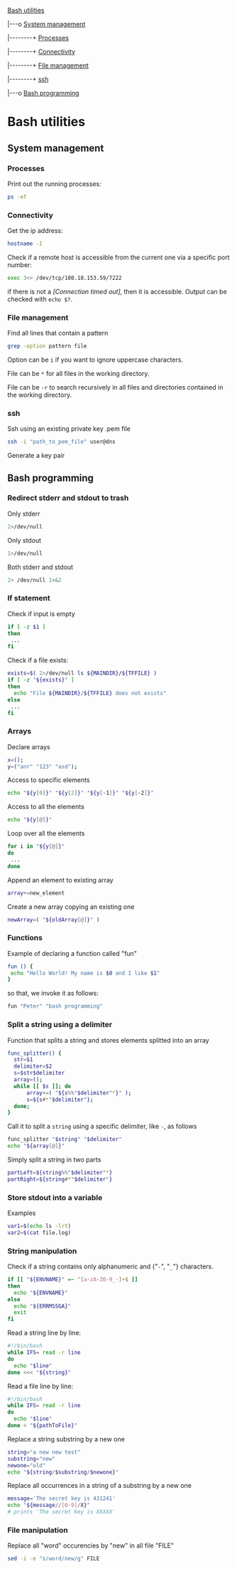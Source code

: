 [Bash utilities]

|---o [System management]

|--------+ [Processes]

|--------+ [Connectivity]

|--------+ [File management]

|--------+ [ssh]

|---o [Bash programming]


[Bash utilities]: <https://github.com/peferso/cheat-sheets/blob/main/bash/README.md#bash-utilities>
[System Management]: <https://github.com/peferso/cheat-sheets/blob/main/bash/README.md#system-management>
[Processes]: <https://github.com/peferso/cheat-sheets/blob/main/bash/README.md#processes>
[Connectivity]: <https://github.com/peferso/cheat-sheets/blob/main/bash/README.md#connectivity>
[File management]: <https://github.com/peferso/cheat-sheets/blob/main/bash/README.md#file-management>
[ssh]: <https://github.com/peferso/cheat-sheets/blob/main/bash/README.md#ssh>
[Bash programming]: <https://github.com/peferso/cheat-sheets/blob/main/bash/README.md#bash-programming>

# Bash utilities

## System management

### Processes

Print out the running processes:

```sh
ps -ef 
```

### Connectivity

Get the ip address:

```sh
hostname -I
```
Check if a remote host is accessible from the current one via a specific port number:
```sh
exec 3<> /dev/tcp/180.18.153.59/7222
```
if there is not a *[Connection timed out]*, then it is accessible. Output can be checked with ```echo $?```.

### File management

Find all lines that contain a pattern 

```sh
grep -option pattern file
```

Option can be ```i``` if you want to ignore uppercase characters.

File can be ```*``` for all files in the working directory.

File can be ```-r``` to search recursively in all files and directories contained in the working directory.

### ssh

Ssh using an existing private key .pem file
```sh
ssh -i "path_to_pem_file" user@dns
```

Generate a key pair

## Bash programming

### Redirect stderr and stdout to trash

Only stderr
```sh
2>/dev/null  
```

Only stdout
```sh
1>/dev/null
```

Both stderr and stdout
```sh
2> /dev/null 1>&2
```

### If statement

Check if input is empty
```sh
if [ -z $1 ]
then
 ...
fi
```

Check if a file exists:
```sh
exists=$( 2>/dev/null ls ${MAINDIR}/${TFFILE} )
if [ -z "${exists}" ]
then
  echo "File ${MAINDIR}/${TFFILE} does not exists"
else
 ...
fi
```



### Arrays

Declare arrays
```sh
x=();
y=("anr" "123" "asd");
```

Access to specific elements
```sh
echo "${y[0]}" "${y[2]}" "${y[-1]}" "${y[-2]}"
```

Access to all the elements
```sh
echo "${y[@]}"
```

Loop over all the elements
```sh 
for i in "${y[@]}"
do
 ...
done
```

Append an element to existing array
```sh
array+=new_element
```

Create a new array copying an existing one
```sh
newArray=( "${oldArray[@]}" )
```
### Functions

Example of declaring a function called "fun"
```sh
fun () {
 echo "Hello World! My name is $0 and I like $1"
}
```
so that, we invoke it as follows:
```sh
fun "Peter" "bash programming"
```

### Split a string using a delimiter

Function that splits a string and stores elements splitted into an array
```sh
func_splitter() {
  str=$1
  delimiter=$2
  s=$str$delimiter
  array=();
  while [[ $s ]]; do
      array+=( "${s%%"$delimiter"*}" );
      s=${s#*"$delimiter"};
  done;  
}
```

Call it to split a ```string``` using a specific delimiter, like ```-```, as follows
```sh
func_splitter "$string" "$delimiter"
echo "${array[@]}"
```

Simply split a string in two parts 
```sh
partLeft=${string%%"$delimiter"*}
partRight=${string#*"$delimiter"}
```

### Store stdout into a variable

Examples
```sh
var1=$(echo ls -lrt)
var2=$(cat file.log)
```

### String manipulation

Check if a string contains only alphanumeric and {"```-```", "```_```"} characters.
```sh
if [[ "${ENVNAME}" =~ ^[a-zA-Z0-9_-]+$ ]]
then
  echo "${ENVNAME}"
else
  echo "${ERRMSSGA}"
  exit
fi
```

Read a string line by line:
```sh
#!/bin/bash
while IFS= read -r line
do
  echo "$line"
done <<< "${string}"
```

Read a file line by line:
```sh
#!/bin/bash
while IFS= read -r line
do
  echo "$line"
done < "${pathToFile}"
```

Replace a string substring by a new one
```sh
string="a new new test"
substring="new"
newone="old"
echo "${string/$substring/$newone}" 
```

Replace all occurrences in a string of a substring by a new one
```sh
message='The secret key is 431241'
echo "${message//[0-9]/X}"           
# prints 'The secret key is XXXXX'
```


### File manipulation

Replace all "word" occurencies by "new" in all file "FILE"
```sh
sed -i -e "s/word/new/g" FILE
```
